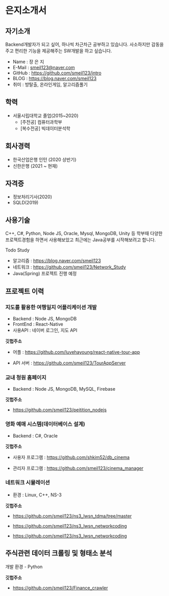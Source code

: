 # 은지소개서

## 자기소개

Backend개발자가 되고 싶어, 하나씩 차근차근 공부하고 있습니다.
사소하지만 감동을 주고 편리한 기능을 제공해주는 SW개발을 하고 싶습니다.

* Name : 장 은 지
* E-Mail : smeil123@naver.com
* GitHub : https://github.com/smeil123/intro
* BLOG : https://blog.naver.com/smeil123
* 취미 : 방탈출, 온라인게임, 알고리즘풀기

## 학력
* 서울시립대학교 졸업(2015~2020)
	* [주전공] 컴퓨터과학부
	* [복수전공] 빅데이터분석학

## 회사경력
* 한국산업은행 인턴  (2020 상반기)
* 신한은행 (2021 ~ 현재)

## 자격증
* 정보처리기사(2020)
* SQLD(2019)

## 사용기술
C++, C#, Python, Node JS, Oracle, Mysql, MongoDB, Unity 등
학부때 다양한 프로젝트경험을 하면서 사용해보았고
최근에는 Java공부를 시작해보려고 합니다.

Todo Study
* 알고리즘 : https://blog.naver.com/smeil123
* 네트워크 : https://github.com/smeil123/Network_Study
* Java(Spring) 프로젝트 진행 예정

## 프로젝트 이력

###  지도를 활용한 여행일지 어플리케이션 개발

* Backend : Node JS, MongoDB
* FrontEnd : React-Native
* 사용API : 네이버 로그인, 지도 API

**깃헙주소**

* 어플 : https://github.com/luvehayoung/react-native-tour-app

* API 서버 : https://github.com/smeil123/TourAppServer


### 교내 청원 홈페이지

* Backend : Node JS, MongoDB, MySQL, Firebase

  

**깃헙주소**

* https://github.com/smeil123/peitition_nodejs
 

###  영화 예매 시스템(데이터베이스 설계)

* Backend : C#, Oracle

**깃헙주소**

* 사용자 프로그램 : https://github.com/shkim52/db_cinema

* 관리자 프로그램 : https://github.com/smeil123/cinema_manager

  

###  네트워크 시뮬레이션

* 환경 :  Linux, C++, NS-3
 

**깃헙주소**

* https://github.com/smeil123/ns3_lwsn_tdma/tree/master

* https://github.com/smeil123/ns3_lwsn_networkcoding

* https://github.com/smeil123/ns3_lwsn_networkcoding

  

##  주식관련 데이터 크롤링 및 형태소 분석

개발 환경 - Python  

**깃헙주소**

* https://github.com/smeil123/Finance_crawler
<!--stackedit_data:
eyJoaXN0b3J5IjpbOTAzNzQ5OTk4LC0xNDAxNDEzNTc1LDgwNz
Y3MjUwNl19
-->